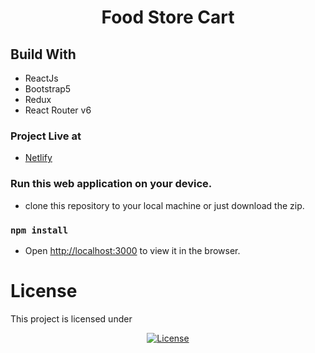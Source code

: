 <h1 align="center">Food Store Cart</h1>

## Build With

- ReactJs
- Bootstrap5
- Redux
- React Router v6

### Project Live at

- [Netlify](https://pizza-storef6.netlify.app/)

<!-- ## Project Description

![screen shot](https://github.com/Niikpatil/open_blog/blob/master/public/project_pics/Articles.png)

![screen shot](https://github.com/Niikpatil/open_blog/blob/master/public/project_pics/Write_blog.png)

![screen shot](https://github.com/Niikpatil/open_blog/blob/master/public/project_pics/About.png) -->

### Run this web application on your device.

- clone this repository to your local machine or just download the zip.

### `npm install`

- Open [http://localhost:3000](http://localhost:3000) to view it in the browser.

# License

This project is licensed under

<p align="center">
<a href="https://github.com/Niikpatil/Employee_DBS/blob/master/LICENSE"><img src="https://poser.pugx.org/laravel/framework/license.svg" alt="License"></a>
</p>
